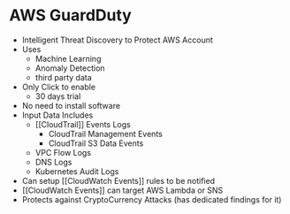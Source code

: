 # AWS GuardDuty
- Intelligent Threat Discovery to Protect AWS Account
- Uses 
	- Machine Learning 
	- Anomaly Detection
	- third party data
- Only Click to enable 
	- 30 days trial
- No need to install software
- Input Data Includes
	- [[CloudTrail]] Events Logs
		- CloudTrail Management Events
		- CloudTrail S3 Data Events
	- VPC Flow Logs
	- DNS Logs
	- Kubernetes Audit Logs
- Can setup [[CloudWatch Events]] rules to be notified
- [[CloudWatch Events]] can target AWS Lambda or SNS
- Protects against CryptoCurrency Attacks (has dedicated findings for it)